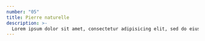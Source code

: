 ```yaml
---
number: "05"
title: Pierre naturelle
description: >-
  Lorem ipsum dolor sit amet, consectetur adipisicing elit, sed do eiusmod tempor incididunt ut labore et dolore magna aliqua.
---
```

